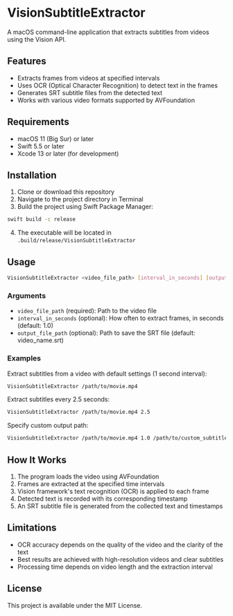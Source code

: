 # VisionSubtitleExtractor

A macOS command-line application that extracts subtitles from videos using the Vision API.

## Features

- Extracts frames from videos at specified intervals
- Uses OCR (Optical Character Recognition) to detect text in the frames
- Generates SRT subtitle files from the detected text
- Works with various video formats supported by AVFoundation

## Requirements

- macOS 11 (Big Sur) or later
- Swift 5.5 or later
- Xcode 13 or later (for development)

## Installation

1. Clone or download this repository
2. Navigate to the project directory in Terminal
3. Build the project using Swift Package Manager:

```bash
swift build -c release
```

4. The executable will be located in `.build/release/VisionSubtitleExtractor`

## Usage

```bash
VisionSubtitleExtractor <video_file_path> [interval_in_seconds] [output_file_path]
```

### Arguments

- `video_file_path` (required): Path to the video file
- `interval_in_seconds` (optional): How often to extract frames, in seconds (default: 1.0)
- `output_file_path` (optional): Path to save the SRT file (default: video_name.srt)

### Examples

Extract subtitles from a video with default settings (1 second interval):
```bash
VisionSubtitleExtractor /path/to/movie.mp4
```

Extract subtitles every 2.5 seconds:
```bash
VisionSubtitleExtractor /path/to/movie.mp4 2.5
```

Specify custom output path:
```bash
VisionSubtitleExtractor /path/to/movie.mp4 1.0 /path/to/custom_subtitles.srt
```

## How It Works

1. The program loads the video using AVFoundation
2. Frames are extracted at the specified time intervals
3. Vision framework's text recognition (OCR) is applied to each frame
4. Detected text is recorded with its corresponding timestamp
5. An SRT subtitle file is generated from the collected text and timestamps

## Limitations

- OCR accuracy depends on the quality of the video and the clarity of the text
- Best results are achieved with high-resolution videos and clear subtitles
- Processing time depends on video length and the extraction interval

## License

This project is available under the MIT License.
